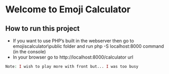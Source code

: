 # Welcome to Emoji Calculator

## How to run this project


* If you want to use PHP’s built in the webserver then go to emojiscalculator\public folder and run php -S localhost:8000 command (in the console)
* In your browser go to http://localhost:8000/calculator url

```php
Note: I wish to play more with front but... I was too busy   
```
